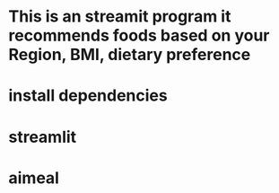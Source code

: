 # This is an streamit program it recommends foods based on your Region, BMI, dietary preference
# install dependencies
# streamlit
# aimeal

